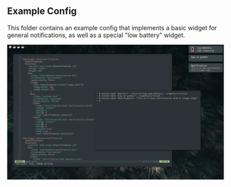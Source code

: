 ## Example Config

This folder contains an example config that implements a basic widget for general notifications, as well as a special "low battery" widget.

![Notification Example](.github/screenshot.png)
